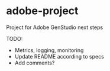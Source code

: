 # adobe-project
Project for Adobe GenStudio next steps

TODO:
- Metrics, logging, monitoring
- Update README according to specs
- Add comments?